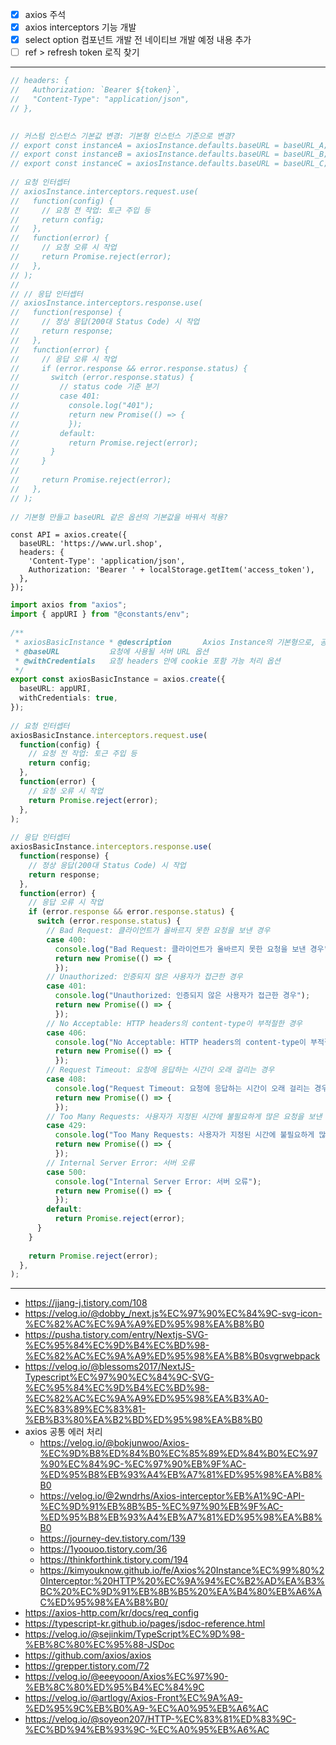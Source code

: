 - [x] axios 주석
- [x] axios interceptors 기능 개발
- [x] select option 컴포넌트 개발 전 네이티브 개발 예정 내용 추가
- [ ] ref > refresh token 로직 찾기

***
```ts
// headers: {  
//   Authorization: `Bearer ${token}`,  
//   "Content-Type": "application/json",  
// },
```

```ts
  
// 커스텀 인스턴스 기본값 변경: 기본형 인스턴스 기준으로 변경?  
// export const instanceA = axiosInstance.defaults.baseURL = baseURL_A;  
// export const instanceB = axiosInstance.defaults.baseURL = baseURL_B;  
// export const instanceC = axiosInstance.defaults.baseURL = baseURL_C;  
  
// 요청 인터셉터  
// axiosInstance.interceptors.request.use(  
//   function(config) {  
//     // 요청 전 작업: 토근 주입 등  
//     return config;  
//   },  
//   function(error) {  
//     // 요청 오류 시 작업  
//     return Promise.reject(error);  
//   },  
// );  
//  
// // 응답 인터셉터  
// axiosInstance.interceptors.response.use(  
//   function(response) {  
//     // 정상 응답(200대 Status Code) 시 작업  
//     return response;  
//   },  
//   function(error) {  
//     // 응답 오류 시 작업  
//     if (error.response && error.response.status) {  
//       switch (error.response.status) {  
//         // status code 기준 분기  
//         case 401:  
//           console.log("401");  
//           return new Promise(() => {  
//           });  
//         default:  
//           return Promise.reject(error);  
//       }  
//     }  
//  
//     return Promise.reject(error);  
//   },  
// );  
  
// 기본형 만들고 baseURL 같은 옵션의 기본값을 바꿔서 적용?
```

```tsx
const API = axios.create({
  baseURL: 'https://www.url.shop',
  headers: {
    'Content-Type': 'application/json',
    Authorization: 'Bearer ' + localStorage.getItem('access_token'),
  },
});
```

```ts
import axios from "axios";  
import { appURI } from "@constants/env";  
  
/**  
 * axiosBasicInstance * @description       Axios Instance의 기본형으로, 공통 또는 사용 빈도가 높은 config 옵션 값 적용  
 * @baseURL           요청에 사용될 서버 URL 옵션  
 * @withCredentials   요청 headers 안에 cookie 포함 가능 처리 옵션  
 */  
export const axiosBasicInstance = axios.create({  
  baseURL: appURI,  
  withCredentials: true,  
});  
  
// 요청 인터셉터  
axiosBasicInstance.interceptors.request.use(  
  function(config) {  
    // 요청 전 작업: 토근 주입 등  
    return config;  
  },  
  function(error) {  
    // 요청 오류 시 작업  
    return Promise.reject(error);  
  },  
);  
  
// 응답 인터셉터  
axiosBasicInstance.interceptors.response.use(  
  function(response) {  
    // 정상 응답(200대 Status Code) 시 작업  
    return response;  
  },  
  function(error) {  
    // 응답 오류 시 작업  
    if (error.response && error.response.status) {  
      switch (error.response.status) {  
        // Bad Request: 클라이언트가 올바르지 못한 요청을 보낸 경우  
        case 400:  
          console.log("Bad Request: 클라이언트가 올바르지 못한 요청을 보낸 경우");  
          return new Promise(() => {  
          });  
        // Unauthorized: 인증되지 않은 사용자가 접근한 경우  
        case 401:  
          console.log("Unauthorized: 인증되지 않은 사용자가 접근한 경우");  
          return new Promise(() => {  
          });  
        // No Acceptable: HTTP headers의 content-type이 부적절한 경우  
        case 406:  
          console.log("No Acceptable: HTTP headers의 content-type이 부적절한 경우");  
          return new Promise(() => {  
          });  
        // Request Timeout: 요청에 응답하는 시간이 오래 걸리는 경우  
        case 408:  
          console.log("Request Timeout: 요청에 응답하는 시간이 오래 걸리는 경우");  
          return new Promise(() => {  
          });  
        // Too Many Requests: 사용자가 지정된 시간에 불필요하게 많은 요청을 보낸 경우  
        case 429:  
          console.log("Too Many Requests: 사용자가 지정된 시간에 불필요하게 많은 요청을 보낸 경우");  
          return new Promise(() => {  
          });  
        // Internal Server Error: 서버 오류  
        case 500:  
          console.log("Internal Server Error: 서버 오류");  
          return new Promise(() => {  
          });  
        default:  
          return Promise.reject(error);  
      }  
    }  
  
    return Promise.reject(error);  
  },  
);
```
*** 
- https://jjang-j.tistory.com/108
- https://velog.io/@dobby_/next.js%EC%97%90%EC%84%9C-svg-icon-%EC%82%AC%EC%9A%A9%ED%95%98%EA%B8%B0
- https://pusha.tistory.com/entry/Nextjs-SVG-%EC%95%84%EC%9D%B4%EC%BD%98-%EC%82%AC%EC%9A%A9%ED%95%98%EA%B8%B0svgrwebpack
- https://velog.io/@blessoms2017/NextJS-Typescript%EC%97%90%EC%84%9C-SVG-%EC%95%84%EC%9D%B4%EC%BD%98-%EC%82%AC%EC%9A%A9%ED%95%98%EA%B3%A0-%EC%83%89%EC%83%81-%EB%B3%80%EA%B2%BD%ED%95%98%EA%B8%B0
- axios 공통 에러 처리
	- https://velog.io/@bokjunwoo/Axios-%EC%9D%B8%ED%84%B0%EC%85%89%ED%84%B0%EC%97%90%EC%84%9C-%EC%97%90%EB%9F%AC-%ED%95%B8%EB%93%A4%EB%A7%81%ED%95%98%EA%B8%B0
	- https://velog.io/@2wndrhs/Axios-interceptor%EB%A1%9C-API-%EC%9D%91%EB%8B%B5-%EC%97%90%EB%9F%AC-%ED%95%B8%EB%93%A4%EB%A7%81%ED%95%98%EA%B8%B0
	- https://journey-dev.tistory.com/139
	- https://1yoouoo.tistory.com/36
	- https://thinkforthink.tistory.com/194
	- https://kimyouknow.github.io/fe/Axios%20Instance%EC%99%80%20Interceptor:%20HTTP%20%EC%9A%94%EC%B2%AD%EA%B3%BC%20%EC%9D%91%EB%8B%B5%20%EA%B4%80%EB%A6%AC%ED%95%98%EA%B8%B0/
- https://axios-http.com/kr/docs/req_config
- https://typescript-kr.github.io/pages/jsdoc-reference.html
- https://velog.io/@sejinkim/TypeScript%EC%9D%98-%EB%8C%80%EC%95%88-JSDoc
- https://github.com/axios/axios
- https://grepper.tistory.com/72
- https://velog.io/@eeeyooon/Axios%EC%97%90-%EB%8C%80%ED%95%B4%EC%84%9C
- https://velog.io/@artlogy/Axios-Front%EC%9A%A9-%ED%95%9C%EB%B0%A9-%EC%A0%95%EB%A6%AC
- https://velog.io/@soyeon207/HTTP-%EC%83%81%ED%83%9C-%EC%BD%94%EB%93%9C-%EC%A0%95%EB%A6%AC